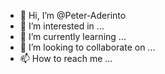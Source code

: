 - 👋 Hi, I’m @Peter-Aderinto
- 👀 I’m interested in ...
- 🌱 I’m currently learning ...
- 💞️ I’m looking to collaborate on ...
- 📫 How to reach me ...

<!---
Peter-Aderinto/Peter-Aderinto is a ✨ special ✨ repository because its `README.md` (this file) appears on your GitHub profile.
You can click the Preview link to take a look at your changes.
--->
